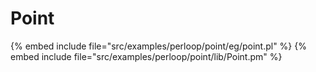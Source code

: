# Point



{% embed include file="src/examples/perloop/point/eg/point.pl" %}
{% embed include file="src/examples/perloop/point/lib/Point.pm" %}
